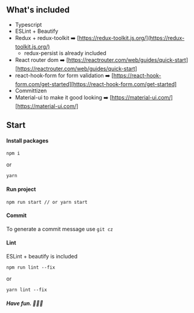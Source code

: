 
## What's included
* Typescript
* ESLint + Beautify
* Redux + redux-toolkit ➡️ [https://redux-toolkit.js.org/](https://redux-toolkit.js.org/)
	* redux-persist is already included
* React router dom ➡️ [https://reactrouter.com/web/guides/quick-start][https://reactrouter.com/web/guides/quick-start]
* react-hook-form for form validation ➡️ [https://react-hook-form.com/get-started][https://react-hook-form.com/get-started]
* Committizen
* Material-ui to make it good looking ➡️ [https://material-ui.com/][https://material-ui.com/]

## Start
#### Install packages

```
npm i
```
or

```
yarn
```

#### Run project
```
npm run start // or yarn start
```

#### Commit
To generate a commit message use `git cz`

#### Lint
ESLint + beautify is included
```
npm run lint --fix
```
or

```
yarn lint --fix
```

##### Have fun. 🧑‍🚀🚀